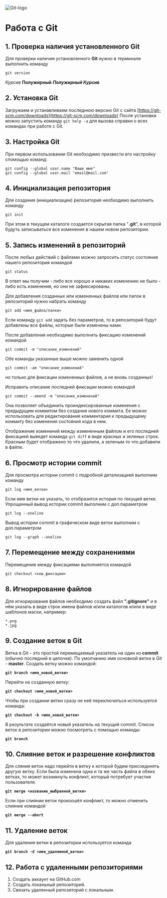 ![Git-logo](logo.png)
# Работа с Git
## 1. Проверка наличия установленного Git
Для проверки наличия установленного **Git** нужно в терминале выполнить команду

`git version`

*Курсив*
**Полужирный**
***Полужирный Курсив***

## 2. Установка Git
Загружаем и устанавливаем последнюю версию Git с сайта [https://git-scm.com/downloads](https://git-scm.com/downloads)
После установки можно запустить команду `git help -a` для вызова справки о всех командах при работе с Git.

## 3. Настройка Git
При первом использовании Git необходимо призвести его настройку спомощью команд:
```
git config --global user.name "Ваше имя"
git config --global user.mail "email@mail.com"
```

## 4. Инициализация репозитория
Для создания (инициализации) репозитория необходимо выполнить команду

`git init`

При этом в текущем каталоге создается скрытая папка "**.git**", в которой будуть записываться все изменения в нашем новом репозитории.

## 5. Запись изменений в репозиторий
После любых действий с файлами можно запросить статус состояния нашего репозитория командой

`git status`

В ответ мы получим - либо все хорошо и никаких изменению не было - либо есть изменения, но они не зафиксированы.

Для добавления созданных или измененных файлов или папок в репозиторий нужно набрать команду

`git add <имя_файла/папки>`

Если команду `git add` задать без параметров, то в репозиторий будут добавлены все файлы, которые были изменены нами.

После добавления необходимо выполнить фиксацию изменений командой

`git commit -m "описание_изменений"`

Обе команды указанные выше можно заменить одной

`git commit -am "описание_изменений"`

но только для фиксации измененных файлов, а не вновь созданных!

Исправить описание последней фиксации можно командой

`git commit --amend -m "описание_изменений"`

Она позволяет объединить проиндексированные изменения с предыдущим коммитом без создания нового коммита. Ее можно использовать для редактирования комментария к предыдущему коммиту без изменения состояния кода в нем. 

Отображение изменений между измененным файлом и его последней фиксацией выведет команда `git diff` в виде красных и зеленых строк. Красным будет отображено то что удалили, а зеленым то что добавили в файле.

## 6. Просмотр истории commit
Для просмотра истории commit с подробной детализацией выполним команду

`git log <имя_ветки>`

Если имя ветки не указать, то отобразится история по текущей ветке.
Упрощенный вывод истории commit выполним с доп.параметром

`git log --oneline`

Вывод истории commit в графическом виде веток выполним с доп.параметром

`git log --graph --oneline`

## 7. Перемещение между сохранениями
Перемещение между фиксациями выполняется командой

`git checkout <хеш_фиксации>`

## 8. Игнорирование файлов
Для игнорирования файлов необходимо создать файл **".gitignore"** и в нём указать в виде строк имена файлов и/или каталогов и/или в виде шаблонов маски, например:
```
*.png
*.jpg
```
## 9. Создание веток в Git
Ветка в Git - это простой перемещаемый указатель на один из **commit** (обычно последний в цепочке). По умолчанию имя основной ветки в Git - **master**.
Создать ветку можно командой:

**`git branch <имя_новой_ветки>`**

Перейти на созданную ветку:

**`git checkout <имя_новой_ветки>`**

Чтобы при создании ветки сразу не неё переключиться используется команда:

**`git checkout -b <имя_новой_ветки>`**

В результате создаётся новый указатель на текущий commit.
Список веток в репозитории можно посмотреть с помощью команды:

**`git branch`**

## 10. Слияние веток и разрешение конфликтов
Для сляния веток надо перейти в ветку к которой будем присоединять другую ветку. Если была изменена одна и та же часть файла в обеих ветках, то может возникнуть конфликт, который потребует участия пользователя.

**`git merge <название_выбранной_ветки>`**

Если при слиянии веток произошёл конфликт, то можно отменить слияние командой

**`git merge --abort`**

## 11. Удаление веток
Для удаления ветки в репозитории используется команда

**`git branch -d <имя_удаляемой_ветки>`**

## 12. Работа с удаленными репозиториями
1. Создать аккаунт на GitHub.com
2. Создать локаньный репозиторий.
3. Связать удаленный репозиторий с локальным.
